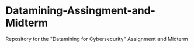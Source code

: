 # Datamining-Assingment-and-Midterm
Repository for the "Datamining for Cybersecurity" Assignment and Midterm
